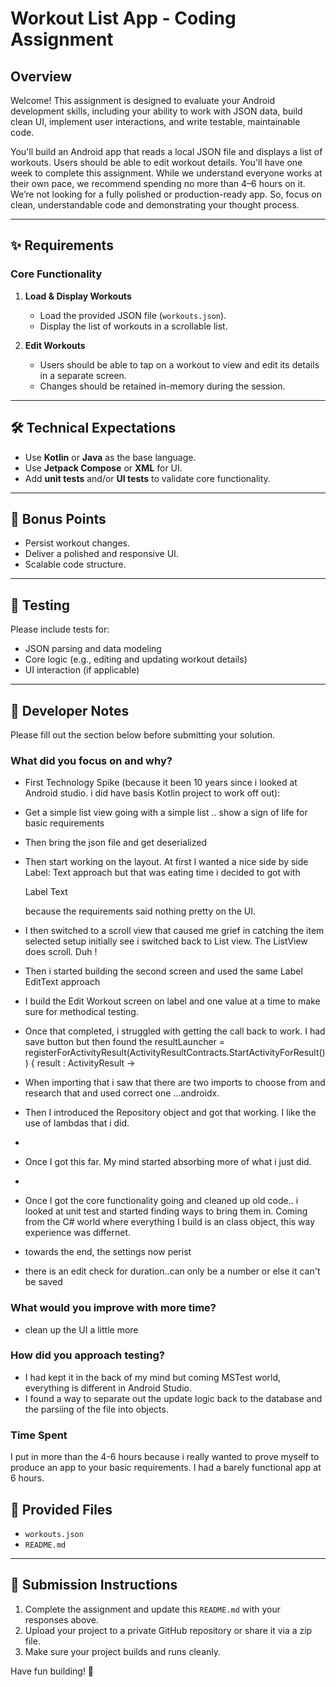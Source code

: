 # Workout List App - Coding Assignment

## Overview

Welcome! This assignment is designed to evaluate your Android development skills, including your ability to work with JSON data, build clean UI, implement user interactions, and write testable, maintainable code.

You'll build an Android app that reads a local JSON file and displays a list of workouts. Users should be able to edit workout details.
You'll have one week to complete this assignment. While we understand everyone works at their own pace, we recommend spending no more than 4–6 hours on it. We’re not looking for a fully polished or production-ready app.  So, focus on clean, understandable code and demonstrating your thought process.

---

## ✨ Requirements

### Core Functionality

1. **Load & Display Workouts**
   - Load the provided JSON file (`workouts.json`).
   - Display the list of workouts in a scrollable list.

2. **Edit Workouts**
   - Users should be able to tap on a workout to view and edit its details in a separate screen.
   - Changes should be retained in-memory during the session.
---

## 🛠 Technical Expectations

- Use **Kotlin** or **Java** as the base language.
- Use **Jetpack Compose** or **XML** for UI.
- Add **unit tests** and/or **UI tests** to validate core functionality.

---

## 🎯 Bonus Points

- Persist workout changes.
- Deliver a polished and responsive UI.
- Scalable code structure.

---

## 🧪 Testing

Please include tests for:
- JSON parsing and data modeling
- Core logic (e.g., editing and updating workout details)
- UI interaction (if applicable)

---

## 📝 Developer Notes

Please fill out the section below before submitting your solution.

### What did you focus on and why?
- First Technology Spike (because it been 10 years since i looked at Android studio. i did have basis Kotlin project to work off out):
- Get a simple list view going with a simple list  .. show a sign of life for basic requirements 
- Then  bring the json file and get deserialized 
- Then start working on the layout.  At first I wanted a nice side by side 
    Label: Text  approach but that was eating time i decided to got with 

    Label
    Text

    because the requirements said nothing pretty on the UI.
- I then  switched to a scroll view that caused me grief in catching  the item  selected 
    setup initially see i switched back to  List view.  The ListView does scroll. Duh !
-  Then i started building the second screen and used the same
    Label
    EditText approach
-  I build the Edit Workout screen on label and one value at a time to make sure for methodical 
    testing.
- Once that completed,  i struggled with getting the call back to work.  I had save button but 
   then found the
   resultLauncher = registerForActivityResult(ActivityResultContracts.StartActivityForResult()) { result : ActivityResult ->
- When importing that i saw that there are two imports to choose from and research that and used correct one
    ...androidx.
- Then I introduced the Repository object and got that working.  I like the use of lambdas that i did. 
- 
- Once I got this far. My mind started absorbing more of what i just did.  
- 
- Once I got the core functionality going and cleaned up old code.. i looked at unit test and started 
  finding ways to bring them in.  Coming from  the C# world where everything I build is an class object,
  this way experience was differnet.
- towards the end, the settings now perist
- there is an edit check for duration..can only be a number or else it can't be saved


### What would you improve with more time?
-  clean up the UI a little more

### How did you approach testing?
- I had kept it in the back of my mind but coming MSTest world, everything is different in Android Studio.
- I found a way to separate out the update logic back to the database and the parsiing of the file into objects.

### Time Spent
   I put in more than the 4-6 hours because i really wanted to prove myself to produce an app to your basic requirements.
   I had a barely functional app at 6 hours. 

## 📁 Provided Files

- `workouts.json`
- `README.md`

---

## 🚀 Submission Instructions

1. Complete the assignment and update this `README.md` with your responses above.
2. Upload your project to a private GitHub repository or share it via a zip file.
3. Make sure your project builds and runs cleanly.

Have fun building! 💪
